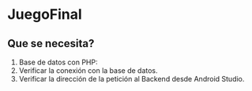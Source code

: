 # JuegoFinal

## Que se necesita?

1. Base de datos con PHP: 
2. Verificar la conexión con la base de datos.
3. Verificar la dirección de la petición al Backend desde Android Studio.
